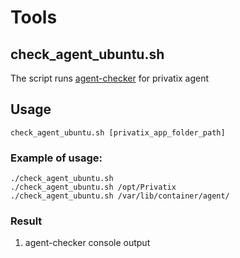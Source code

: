 # Tools

## check_agent_ubuntu.sh

The script runs [agent-checker](https://github.com/Privatix/dapp-installer/tree/develop/tool/agent-checker) 
for privatix agent

## Usage

```
check_agent_ubuntu.sh [privatix_app_folder_path]
```

### Example of usage:

```
./check_agent_ubuntu.sh
./check_agent_ubuntu.sh /opt/Privatix
./check_agent_ubuntu.sh /var/lib/container/agent/
```

### Result

1. agent-checker console output
